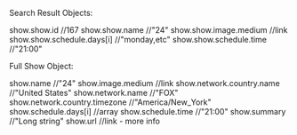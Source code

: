 Search Result Objects:

show.show.id //167
show.show.name //"24"
show.show.image.medium //link
show.show.schedule.days[i] //"monday,etc"
show.show.schedule.time //"21:00"

Full Show Object:

show.name //"24"
show.image.medium //link
show.network.country.name //"United States"
show.network.name //"FOX"
show.network.country.timezone //"America/New_York"
show.schedule.days[i] //array
show.schedule.time //"21:00"
show.summary //"Long string"
show.url //link - more info
